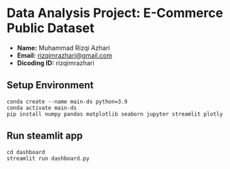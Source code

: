 # **Data Analysis Project: E-Commerce Public Dataset**

- **Name:** Muhammad Rizqi Azhari
- **Email:** rizqimrazhari@gmail.com
- **Dicoding ID:** rizqimrazhari

## **Setup Environment**
```
conda create --name main-ds python=3.9
conda activate main-ds
pip install numpy pandas matplotlib seaborn jupyter streamlit plotly
```

## **Run steamlit app**
```
cd dashboard
streamlit run dashboard.py
```